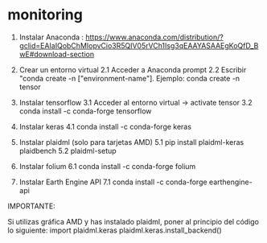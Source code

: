 # monitoring

1. Instalar Anaconda : https://www.anaconda.com/distribution/?gclid=EAIaIQobChMIopvCio3R5QIV05rVCh1Isg3qEAAYASAAEgKoQfD_BwE#download-section

2. Crear un entorno virtual
2.1 Acceder a Anaconda prompt
2.2 Escribir "conda create -n ["environment-name"]. Ejemplo: conda create -n tensor

3. Instalar tensorflow
3.1 Acceder al entorno virtual -> activate tensor
3.2 conda install -c conda-forge tensorflow

4. Instalar keras
4.1 conda install -c conda-forge keras

5. Instalar plaidml (solo para tarjetas AMD)
5.1 pip install plaidml-keras plaidbench
5.2 plaidml-setup

6. Instalar folium
6.1 conda install -c conda-forge folium

7. Instalar Earth Engine API
7.1 conda install -c conda-forge earthengine-api

IMPORTANTE:

Si utilizas gráfica AMD y has instalado plaidml, poner al principio del código lo siguiente: import plaidml.keras
plaidml.keras.install_backend()
